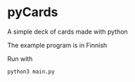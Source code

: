 # pyCards
A simple deck of cards made with python

The example program is in Finnish

Run with
```
python3 main.py
```